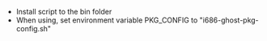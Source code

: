 - Install script to the bin folder
- When using, set environment variable PKG_CONFIG to "i686-ghost-pkg-config.sh"
